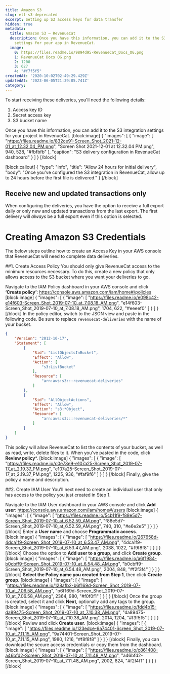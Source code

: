 ```yaml
---
title: Amazon S3
slug: etl-s3-deprecated
excerpt: Setting up S3 access keys for data transfer
hidden: true
metadata:
  title: Amazon S3 – RevenueCat
  description: Once you have this information, you can add it to the S3 integration
    settings for your app in RevenueCat.
  image:
    0: https://files.readme.io/9894d95-RevenueCat_Docs_OG.png
    1: RevenueCat Docs OG.png
    2: 1200
    3: 627
    4: "#f7f5f5"
createdAt: '2020-10-02T02:49:29.429Z'
updatedAt: '2023-06-05T21:39:05.741Z'
category: 
---
```

To start receiving these deliveries, you'll need the following details:
1. Access key ID
2. Secret access key
3. S3 bucket name

Once you have this information, you can add it to the S3 integration settings for your project in RevenueCat.
[block:image]
{
  "images": [
    {
      "image": [
        "https://files.readme.io/832ce91-Screen_Shot_2021-12-01_at_12.32.04_PM.png",
        "Screen Shot 2021-12-01 at 12.32.04 PM.png",
        940,
        528,
        "#fbfbfb"
      ],
      "caption": "S3 delivery configuration in RevenueCat dashboard"
    }
  ]
}
[/block]

[block:callout]
{
  "type": "info",
  "title": "Allow 24 hours for initial delivery",
  "body": "Once you've configured the S3 integration in RevenueCat, allow up to 24 hours before the first file is delivered."
}
[/block]
## Receive new and updated transactions only
When configuring the deliveries, you have the option to receive a full export daily or only new and updated transactions from the last export. The first delivery will *always* be a full export even if this option is selected.

# Creating Amazon S3 Credentials

The below steps outline how to create an Access Key in your AWS console that RevenueCat will need to complete data deliveries.

##1. Create Access Policy
You should only give RevenueCat access to the minimum resources necessary. To do this, create a new policy that only allows access to the S3 bucket where you want your deliveries to go.

Navigate to the IAM Policy dashboard in your AWS console and click **‘Create policy’**: https://console.aws.amazon.com/iam/home#/policies
[block:image]
{
  "images": [
    {
      "image": [
        "https://files.readme.io/e098c42-e14f603-Screen_Shot_2019-07-10_at_7.08.18_AM.png",
        "e14f603-Screen_Shot_2019-07-10_at_7.08.18_AM.png",
        1704,
        622,
        "#eeeef0"
      ]
    }
  ]
}
[/block]
In the policy editor, switch to the JSON view and paste in the following code. Be sure to replace `revenuecat-deliveries` with the name of your bucket.
```json Access Policy
{
    "Version": "2012-10-17",
    "Statement": [
        {
            "Sid": "ListObjectsInBucket",
            "Effect": "Allow",
            "Action": [
                "s3:ListBucket"
            ],
            "Resource": [
                "arn:aws:s3:::revenuecat-deliveries"
            ]
        },
        {
            "Sid": "AllObjectActions",
            "Effect": "Allow",
            "Action": "s3:*Object",
            "Resource": [
                "arn:aws:s3:::revenuecat-deliveries/*"
            ]
        }
    ]
}
```

This policy will allow RevenueCat to list the contents of your bucket, as well as read, write, delete files to it. When you've pasted in the code, click **Review policy***.
[block:image]
{
  "images": [
    {
      "image": [
        "https://files.readme.io/c0e73e9-e107a25-Screen_Shot_2019-07-17_at_2.19.37_PM.png",
        "e107a25-Screen_Shot_2019-07-17_at_2.19.37_PM.png",
        1225,
        936,
        "#faf9f6"
      ]
    }
  ]
}
[/block]
Finally, give the policy a name and description.


##2. Create IAM User
You'll next need to create an individual user that only has access to the policy you just created in Step 1. 

Navigate to the IAM User dashboard in your AWS console and click **Add user**: https://console.aws.amazon.com/iam/home#/users
[block:image]
{
  "images": [
    {
      "image": [
        "https://files.readme.io/5cb11f9-f88e5d7-Screen_Shot_2019-07-10_at_6.52.59_AM.png",
        "f88e5d7-Screen_Shot_2019-07-10_at_6.52.59_AM.png",
        740,
        310,
        "#e6e2e5"
      ]
    }
  ]
}
[/block]
Enter a **User name** and choose **Programmatic access**.
[block:image]
{
  "images": [
    {
      "image": [
        "https://files.readme.io/267658d-4dca1f9-Screen_Shot_2019-07-10_at_6.53.47_AM.png",
        "4dca1f9-Screen_Shot_2019-07-10_at_6.53.47_AM.png",
        2038,
        1022,
        "#f9f8f8"
      ]
    }
  ]
}
[/block]
Choose the option to **Add user to a group**, and click **Create group**.
[block:image]
{
  "images": [
    {
      "image": [
        "https://files.readme.io/a6f1984-b0cbff9-Screen_Shot_2019-07-10_at_6.54.48_AM.png",
        "b0cbff9-Screen_Shot_2019-07-10_at_6.54.48_AM.png",
        2004,
        848,
        "#f2f3f4"
      ]
    }
  ]
}
[/block]
**Select the Policy name you created from Step 1**, then click **Create group**.
[block:image]
{
  "images": [
    {
      "image": [
        "https://files.readme.io/128afb2-b6f169d-Screen_Shot_2019-07-10_at_7.06.58_AM.png",
        "b6f169d-Screen_Shot_2019-07-10_at_7.06.58_AM.png",
        2364,
        980,
        "#f0f0f1"
      ]
    }
  ]
}
[/block]
Once the group is created, select it and click **Next**, optionally add any tags to the group.
[block:image]
{
  "images": [
    {
      "image": [
        "https://files.readme.io/fdd4b15-da89475-Screen_Shot_2019-07-10_at_7.10.38_AM.png",
        "da89475-Screen_Shot_2019-07-10_at_7.10.38_AM.png",
        2014,
        1204,
        "#f3f5f5"
      ]
    }
  ]
}
[/block]
Review and click **Create user**.
[block:image]
{
  "images": [
    {
      "image": [
        "https://files.readme.io/123edce-9a74401-Screen_Shot_2019-07-10_at_7.11.15_AM.png",
        "9a74401-Screen_Shot_2019-07-10_at_7.11.15_AM.png",
        1980,
        1216,
        "#f8f8f8"
      ]
    }
  ]
}
[/block]
Finally, you can download the secure access credentials or copy them from the dashboard.
[block:image]
{
  "images": [
    {
      "image": [
        "https://files.readme.io/c861408-a46bfd2-Screen_Shot_2019-07-10_at_7.11.48_AM.png",
        "a46bfd2-Screen_Shot_2019-07-10_at_7.11.48_AM.png",
        2002,
        824,
        "#f2f4f1"
      ]
    }
  ]
}
[/block]